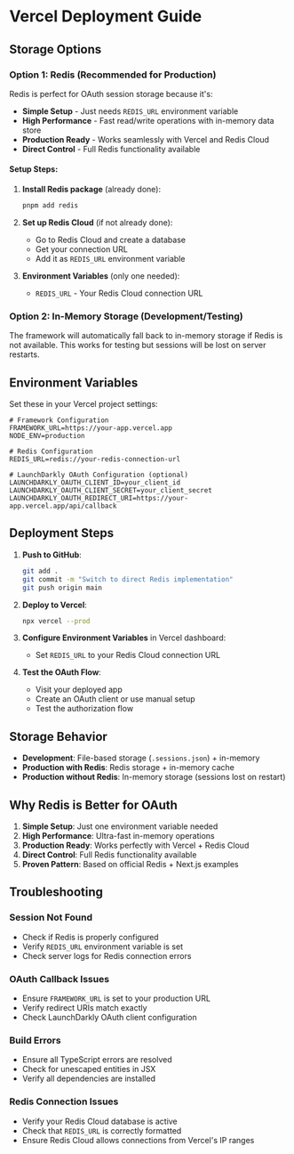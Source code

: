 # Vercel Deployment Guide

## Storage Options

### Option 1: Redis (Recommended for Production)

Redis is perfect for OAuth session storage because it's:
- **Simple Setup** - Just needs `REDIS_URL` environment variable
- **High Performance** - Fast read/write operations with in-memory data store
- **Production Ready** - Works seamlessly with Vercel and Redis Cloud
- **Direct Control** - Full Redis functionality available

#### Setup Steps:

1. **Install Redis package** (already done):
   ```bash
   pnpm add redis
   ```

2. **Set up Redis Cloud** (if not already done):
   - Go to Redis Cloud and create a database
   - Get your connection URL
   - Add it as `REDIS_URL` environment variable

3. **Environment Variables** (only one needed):
   - `REDIS_URL` - Your Redis Cloud connection URL

### Option 2: In-Memory Storage (Development/Testing)

The framework will automatically fall back to in-memory storage if Redis is not available. This works for testing but sessions will be lost on server restarts.

## Environment Variables

Set these in your Vercel project settings:

```env
# Framework Configuration
FRAMEWORK_URL=https://your-app.vercel.app
NODE_ENV=production

# Redis Configuration
REDIS_URL=redis://your-redis-connection-url

# LaunchDarkly OAuth Configuration (optional)
LAUNCHDARKLY_OAUTH_CLIENT_ID=your_client_id
LAUNCHDARKLY_OAUTH_CLIENT_SECRET=your_client_secret
LAUNCHDARKLY_OAUTH_REDIRECT_URI=https://your-app.vercel.app/api/callback
```

## Deployment Steps

1. **Push to GitHub**:
   ```bash
   git add .
   git commit -m "Switch to direct Redis implementation"
   git push origin main
   ```

2. **Deploy to Vercel**:
   ```bash
   npx vercel --prod
   ```

3. **Configure Environment Variables** in Vercel dashboard:
   - Set `REDIS_URL` to your Redis Cloud connection URL

4. **Test the OAuth Flow**:
   - Visit your deployed app
   - Create an OAuth client or use manual setup
   - Test the authorization flow

## Storage Behavior

- **Development**: File-based storage (`.sessions.json`) + in-memory
- **Production with Redis**: Redis storage + in-memory cache
- **Production without Redis**: In-memory storage (sessions lost on restart)

## Why Redis is Better for OAuth

1. **Simple Setup**: Just one environment variable needed
2. **High Performance**: Ultra-fast in-memory operations
3. **Production Ready**: Works perfectly with Vercel + Redis Cloud
4. **Direct Control**: Full Redis functionality available
5. **Proven Pattern**: Based on official Redis + Next.js examples

## Troubleshooting

### Session Not Found
- Check if Redis is properly configured
- Verify `REDIS_URL` environment variable is set
- Check server logs for Redis connection errors

### OAuth Callback Issues
- Ensure `FRAMEWORK_URL` is set to your production URL
- Verify redirect URIs match exactly
- Check LaunchDarkly OAuth client configuration

### Build Errors
- Ensure all TypeScript errors are resolved
- Check for unescaped entities in JSX
- Verify all dependencies are installed

### Redis Connection Issues
- Verify your Redis Cloud database is active
- Check that `REDIS_URL` is correctly formatted
- Ensure Redis Cloud allows connections from Vercel's IP ranges
